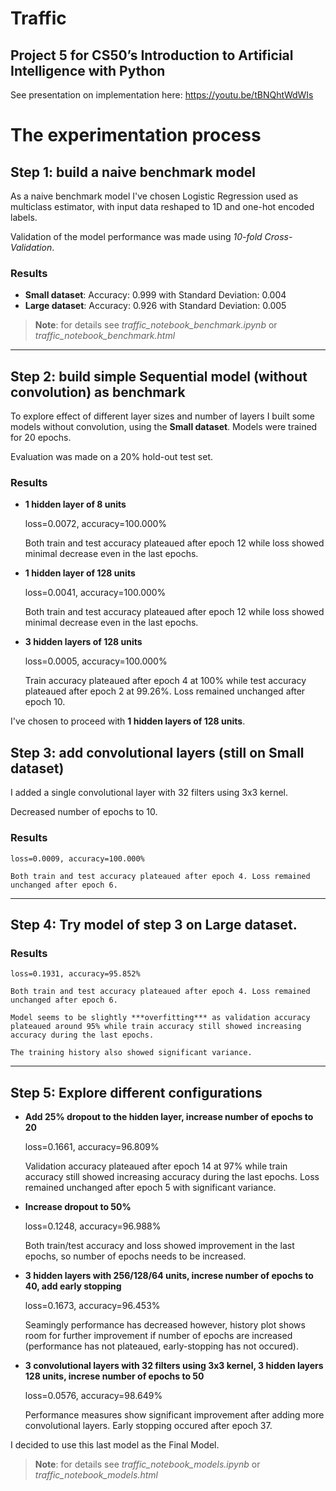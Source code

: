 # Traffic
## Project 5 for CS50’s Introduction to Artificial Intelligence with Python

See presentation on implementation here:
https://youtu.be/tBNQhtWdWIs


# The experimentation process

## Step 1: build a naive benchmark model

As a naive benchmark model I've chosen Logistic Regression used as multiclass estimator, with input data reshaped to 1D and one-hot encoded labels.

Validation of the model performance was made using *10-fold Cross-Validation*.

### Results
- **Small dataset**: Accuracy: 0.999 with Standard Deviation: 0.004
- **Large dataset**: Accuracy: 0.926 with Standard Deviation: 0.005

>**Note**: for details see *traffic_notebook_benchmark.ipynb* or *traffic_notebook_benchmark.html*

---

## Step 2: build simple Sequential model (without convolution) as benchmark

To explore effect of different layer sizes and number of layers I built some models without convolution, using the **Small dataset**. Models were trained for 20 epochs.

Evaluation was made on a 20% hold-out test set.

### Results

- **1 hidden layer of 8 units**

    loss=0.0072, accuracy=100.000%

    Both train and test accuracy plateaued after epoch 12 while loss showed minimal decrease even in the last epochs.

- **1 hidden layer of 128 units**

    loss=0.0041, accuracy=100.000%

    Both train and test accuracy plateaued after epoch 12 while loss showed minimal decrease even in the last epochs.

- **3 hidden layers of 128 units**

    loss=0.0005, accuracy=100.000%

    Train accuracy plateaued after epoch 4 at 100% while test accuracy plateaued after epoch 2 at 99.26%. Loss remained unchanged after epoch 10.

I've chosen to proceed with **1 hidden layers of 128 units**.

## Step 3: add convolutional layers (still on Small dataset)

I added a single convolutional layer with 32 filters using 3x3 kernel.

Decreased number of epochs to 10.

### Results

    loss=0.0009, accuracy=100.000%

    Both train and test accuracy plateaued after epoch 4. Loss remained unchanged after epoch 6.

---

## Step 4: Try model of step 3 on Large dataset.

### Results

    loss=0.1931, accuracy=95.852%

    Both train and test accuracy plateaued after epoch 4. Loss remained unchanged after epoch 6.

    Model seems to be slightly ***overfitting*** as validation accuracy plateaued around 95% while train accuracy still showed increasing accuracy during the last epochs.

    The training history also showed significant variance.

---

## Step 5: Explore different configurations

- **Add 25% dropout to the hidden layer, increase number of epochs to 20**

    loss=0.1661, accuracy=96.809%

    Validation accuracy plateaued after epoch 14 at 97% while train accuracy still showed increasing accuracy during the last epochs. Loss remained unchanged after epoch 5 with significant variance.

- **Increase dropout to 50%**

    loss=0.1248, accuracy=96.988%

    Both train/test accuracy and loss showed improvement in the last epochs, so number of epochs needs to be increased.

- **3 hidden layers with 256/128/64 units, increse number of epochs to 40, add early stopping**

    loss=0.1673, accuracy=96.453%

    Seamingly performance has decreased however, history plot shows room for further improvement if number of epochs are increased (performance has not plateaued, early-stopping has not occured).

- **3 convolutional layers with 32 filters using 3x3 kernel, 3 hidden layers 128 units, increse number of epochs to 50**

    loss=0.0576, accuracy=98.649%

    Performance measures show significant improvement after adding more convolutional layers. Early stopping occured after epoch 37.

I decided to use this last model as the Final Model.

>**Note**: for details see *traffic_notebook_models.ipynb* or *traffic_notebook_models.html*
